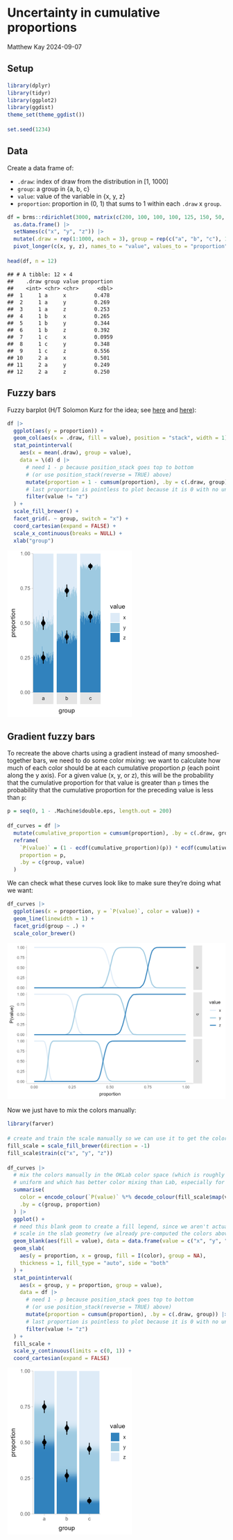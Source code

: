 Uncertainty in cumulative proportions
================
Matthew Kay
2024-09-07

## Setup

``` r
library(dplyr)
library(tidyr)
library(ggplot2)
library(ggdist)
theme_set(theme_ggdist())

set.seed(1234)
```

## Data

Create a data frame of:

- `.draw`: index of draw from the distribution in \[1, 1000\]
- `group`: a group in {a, b, c}
- `value`: value of the variable in {x, y, z}
- `proportion`: proportion in (0, 1) that sums to 1 within each `.draw`
  x `group`.

``` r
df = brms::rdirichlet(3000, matrix(c(200, 100, 100, 100, 125, 150, 50, 200, 300), nrow = 3)) |>
  as.data.frame() |>
  setNames(c("x", "y", "z")) |>
  mutate(.draw = rep(1:1000, each = 3), group = rep(c("a", "b", "c"), 1000))  |>
  pivot_longer(c(x, y, z), names_to = "value", values_to = "proportion")

head(df, n = 12)
```

    ## # A tibble: 12 × 4
    ##    .draw group value proportion
    ##    <int> <chr> <chr>      <dbl>
    ##  1     1 a     x         0.478 
    ##  2     1 a     y         0.269 
    ##  3     1 a     z         0.253 
    ##  4     1 b     x         0.265 
    ##  5     1 b     y         0.344 
    ##  6     1 b     z         0.392 
    ##  7     1 c     x         0.0959
    ##  8     1 c     y         0.348 
    ##  9     1 c     z         0.556 
    ## 10     2 a     x         0.501 
    ## 11     2 a     y         0.249 
    ## 12     2 a     z         0.250

## Fuzzy bars

Fuzzy barplot (H/T Solomon Kurz for the idea; see
[here](https://twitter.com/SolomonKurz/status/1372632774285348864?s=20)
and [here](https://github.com/mjskay/ggdist/issues/109)):

``` r
df |>
  ggplot(aes(y = proportion)) +
  geom_col(aes(x = .draw, fill = value), position = "stack", width = 1) +
  stat_pointinterval(
    aes(x = mean(.draw), group = value), 
    data = \(d) d |> 
      # need 1 - p because position_stack goes top to bottom
      # (or use position_stack(reverse = TRUE) above)
      mutate(proportion = 1 - cumsum(proportion), .by = c(.draw, group)) |> 
      # last proportion is pointless to plot because it is 0 with no uncertainty
      filter(value != "z")
  ) +
  scale_fill_brewer() +
  facet_grid(. ~ group, switch = "x") +
  coord_cartesian(expand = FALSE) +
  scale_x_continuous(breaks = NULL) +
  xlab("group")
```

<img src="cumulative-proportion_files/figure-gfm/fuzzy_bars-1.png" width="288" />

## Gradient fuzzy bars

To recreate the above charts using a gradient instead of many
smooshed-together bars, we need to do some color mixing: we want to
calculate how much of each color should be at each cumulative proportion
$p$ (each point along the y axis). For a given value (x, y, or z), this
will be the probability that the cumulative proportion for that value is
greater than `p` times the probability that the cumulative proportion
for the preceding value is less than `p`:

``` r
p = seq(0, 1 - .Machine$double.eps, length.out = 200)

df_curves = df |>
  mutate(cumulative_proportion = cumsum(proportion), .by = c(.draw, group)) |>
  reframe(
    `P(value)` = (1 - ecdf(cumulative_proportion)(p)) * ecdf(cumulative_proportion - proportion)(p),
    proportion = p,
    .by = c(group, value)
  )
```

We can check what these curves look like to make sure they’re doing what
we want:

``` r
df_curves |>
  ggplot(aes(x = proportion, y = `P(value)`, color = value)) +
  geom_line(linewidth = 1) +
  facet_grid(group ~ .) +
  scale_color_brewer()
```

<img src="cumulative-proportion_files/figure-gfm/color_curves-1.png" width="672" />

Now we just have to mix the colors manually:

``` r
library(farver)

# create and train the scale manually so we can use it to get the colors to mix
fill_scale = scale_fill_brewer(direction = -1)
fill_scale$train(c("x", "y", "z"))

df_curves |>
  # mix the colors manually in the OKLab color space (which is roughly perceptually 
  # uniform and which has better color mixing than Lab, especially for blues)
  summarise(
    color = encode_colour(`P(value)` %*% decode_colour(fill_scale$map(value), to = "oklab"), from = "oklab"),
    .by = c(group, proportion)
  ) |>
  ggplot() +
  # need this blank geom to create a fill legend, since we aren't actually using the fill
  # scale in the slab geometry (we already pre-computed the colors above)
  geom_blank(aes(fill = value), data = data.frame(value = c("x", "y", "z"))) +
  geom_slab(
    aes(y = proportion, x = group, fill = I(color), group = NA), 
    thickness = 1, fill_type = "auto", side = "both"
  ) +
  stat_pointinterval(
    aes(x = group, y = proportion, group = value), 
    data = df |> 
      # need 1 - p because position_stack goes top to bottom
      # (or use position_stack(reverse = TRUE) above)
      mutate(proportion = cumsum(proportion), .by = c(.draw, group)) |> 
      # last proportion is pointless to plot because it is 0 with no uncertainty
      filter(value != "z")
  ) +
  fill_scale +
  scale_y_continuous(limits = c(0, 1)) +
  coord_cartesian(expand = FALSE)
```

<img src="cumulative-proportion_files/figure-gfm/gradient_bars-1.png" width="288" />
